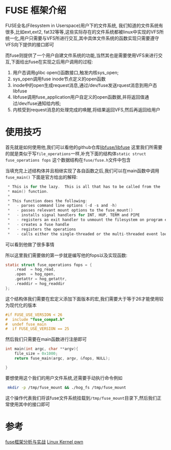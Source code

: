 # FUSE 框架介绍
FUSE全名(Filesystem in Userspace)用户下的文件系统,
我们知道的文件系统有很多,比如ext,ext2, fat32等等,这些实际存在的文件系统都被linux中实现的VFS所统一化,用户只需要与VFS所进行交互,其中具体文件系统的函数实现只需要遵守VFS向下提供的接口即可

而fuse则提供了一个用户自建文件系统的功能,当然其也是需要使用VFS来进行交互,下面给出fuse在实现之后用户调用的过程:
1. 用户态调用glibc open()函数接口,触发内核sys_open;
2. sys_open调用fuse inode节点定义的open函数
3. inode中的open生成request消息,通过/dev/fuse发送rquest消息到用户态libfuse
4. libfuse调用fuse_application用户自定义的open函数据,并将返回值通过/dev/fuse通知给内核;
5. 内核受到request消息的处理完成的唤醒,将结果返回VFS,然后再返回给用户

# 使用技巧
首先就是如何使用他,我们可以看他的github仓库[libfuse/libfuse](https://github.com/libfuse/libfuse?tab=readme-ov-file)
这里我们所需要的就是类似于写`file_operations`一样,补充下面的结构体`static struct fuse_operations fops`
这个数据结构在`fuse/fuse.h`文件中包含

当填充完上述结构体并且相继实现了各自函数之后,我们可以在main函数中调用`fuse_main()`
下面是官方给出的解释:
```c
 * This is for the lazy.  This is all that has to be called from the
 * main() function.
 *
 * This function does the following:
 *   - parses command line options (-d -s and -h)
 *   - passes relevant mount options to the fuse_mount()
 *   - installs signal handlers for INT, HUP, TERM and PIPE
 *   - registers an exit handler to unmount the filesystem on program exit
 *   - creates a fuse handle
 *   - registers the operations
 *   - calls either the single-threaded or the multi-threaded event loop
```
可以看到他做了很多事情

所以这里我们需要做的第一步就是编写他的fops以及实现函数:
```c
static struct fuse_operations fops = {
    .read  = hog_read,
    .open  = hog_open,
    .getattr = hog_getattr,
    .readdir = hog_readdir
};
```
这个结构体我们需要在宏定义添加下面版本的宏,我们需要大于等于26才能使用较为现代化的版本
```c
#if FUSE_USE_VERSION < 26
#  include "fuse_compat.h"
#  undef fuse_main
#  if FUSE_USE_VERSION == 25
```

然后我们只需要在main函数进行注册即可
```c
int main(int argc, char **argv){
    file_size = 0x1000;
    return fuse_main(argc, argv, &fops, NULL);

}
```
要想使用这个我们的用户文件系统,还需要手动执行命令例如
```sh
 mkdir -p /tmp/fuse_mount && ./hog_fs /tmp/fuse_mount
```
这个操作代表我们将该fuse文件系统挂载到`/tmp/fuse_mount`目录下,然后我们正常使用其中的接口即可






# 参考
[fuse框架分析与实战](https://cloud.tencent.com/developer/article/1006138)
[Linux Kernel pwn](https://blog.wohin.me/posts/pawnyable-0304/)
